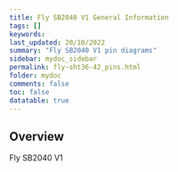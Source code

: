 ```yaml
---
title: Fly SB2040 V1 General Information
tags: []
keywords: 
last_updated: 20/10/2022
summary: "Fly SB2040 V1 pin diagrams"
sidebar: mydoc_sidebar
permalink: fly-sht36-42_pins.html
folder: mydoc
comments: false
toc: false
datatable: true
---
```

## Overview 
Fly SB2040 V1
